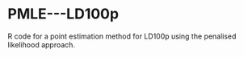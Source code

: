 # PMLE---LD100p
R code for a point estimation method for LD100p using the penalised likelihood approach. 
